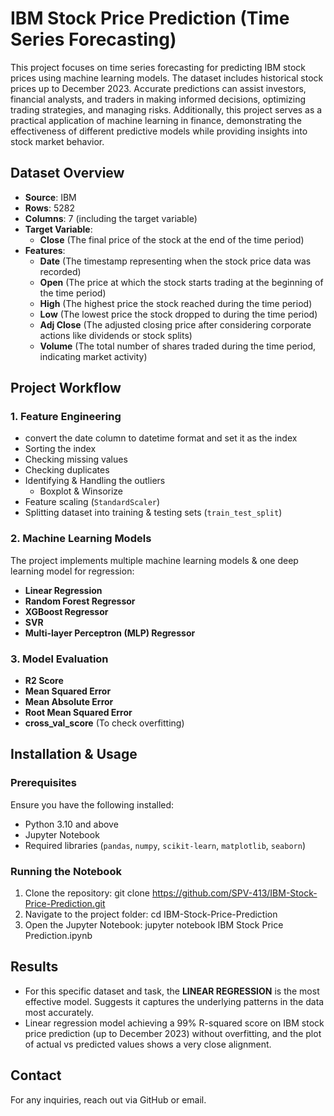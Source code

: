 # IBM Stock Price Prediction (Time Series Forecasting)
This project focuses on time series forecasting for predicting IBM stock prices using machine learning models. The dataset includes historical stock prices up to December 2023. Accurate predictions can assist investors, financial analysts, and traders in making informed decisions, optimizing trading strategies, and managing risks. Additionally, this project serves as a practical application of machine learning in finance, demonstrating the effectiveness of different predictive models while providing insights into stock market behavior.

## Dataset Overview
- **Source**: IBM
- **Rows**: 5282
- **Columns**: 7  (including the target variable)
- **Target Variable**:
  - **Close** (The final price of the stock at the end of the time period)
- **Features**:
  - **Date** (The timestamp representing when the stock price data was recorded)
  - **Open** (The price at which the stock starts trading at the beginning of the time period)
  - **High** (The highest price the stock reached during the time period)
  - **Low** (The lowest price the stock dropped to during the time period)
  - **Adj Close** (The adjusted closing price after considering corporate actions like dividends or stock splits)
  - **Volume** (The total number of shares traded during the time period, indicating market activity)

## Project Workflow
### 1. **Feature Engineering**
- convert the date column to datetime format and set it as the index
- Sorting the index
- Checking missing values
- Checking duplicates
- Identifying & Handling the outliers
  - Boxplot & Winsorize
- Feature scaling (`StandardScaler`)
- Splitting dataset into training & testing sets (`train_test_split`)

### 2. **Machine Learning Models**
The project implements multiple machine learning models & one deep learning model for regression:
- **Linear Regression**
- **Random Forest Regressor**
- **XGBoost Regressor**
- **SVR**
- **Multi-layer Perceptron (MLP) Regressor**

### 3. **Model Evaluation**
- **R2 Score**
- **Mean Squared Error**       
- **Mean Absolute Error**
- **Root Mean Squared Error**
- **cross_val_score** (To check overfitting)

## Installation & Usage

### Prerequisites
Ensure you have the following installed:
- Python 3.10 and above
- Jupyter Notebook
- Required libraries (`pandas`, `numpy`, `scikit-learn`, `matplotlib`, `seaborn`)

### Running the Notebook
1. Clone the repository:
   git clone https://github.com/SPV-413/IBM-Stock-Price-Prediction.git
2. Navigate to the project folder:
   cd IBM-Stock-Price-Prediction
3. Open the Jupyter Notebook:
   jupyter notebook IBM Stock Price Prediction.ipynb

## Results
- For this specific dataset and task, the **LINEAR REGRESSION** is the most effective model. Suggests it captures the underlying patterns in the data most accurately.
- Linear regression model achieving a 99% R-squared score on IBM stock price prediction (up to December 2023) without overfitting, and the plot of actual vs predicted values shows a very close alignment.

## Contact
For any inquiries, reach out via GitHub or email.






